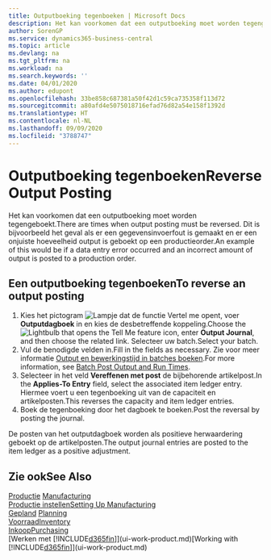 ```yaml
---
title: Outputboeking tegenboeken | Microsoft Docs
description: Het kan voorkomen dat een outputboeking moet worden tegengeboekt. Dit is bijvoorbeeld het geval als er een gegevensinvoerfout is gemaakt en er een onjuiste hoeveelheid output is geboekt op een productieorder.
author: SorenGP
ms.service: dynamics365-business-central
ms.topic: article
ms.devlang: na
ms.tgt_pltfrm: na
ms.workload: na
ms.search.keywords: ''
ms.date: 04/01/2020
ms.author: edupont
ms.openlocfilehash: 33be858c687381a50f42d1c59ca735358f113d72
ms.sourcegitcommit: a80afd4e5075018716efad76d82a54e158f1392d
ms.translationtype: HT
ms.contentlocale: nl-NL
ms.lasthandoff: 09/09/2020
ms.locfileid: "3788747"
---
```

# <a name="reverse-output-posting"></a><span data-ttu-id="925e6-104">Outputboeking tegenboeken</span><span class="sxs-lookup"><span data-stu-id="925e6-104">Reverse Output Posting</span></span>
<span data-ttu-id="925e6-105">Het kan voorkomen dat een outputboeking moet worden tegengeboekt.</span><span class="sxs-lookup"><span data-stu-id="925e6-105">There are times when output posting must be reversed.</span></span> <span data-ttu-id="925e6-106">Dit is bijvoorbeeld het geval als er een gegevensinvoerfout is gemaakt en er een onjuiste hoeveelheid output is geboekt op een productieorder.</span><span class="sxs-lookup"><span data-stu-id="925e6-106">An example of this would be if a data entry error occurred and an incorrect amount of output is posted to a production order.</span></span>  

## <a name="to-reverse-an-output-posting"></a><span data-ttu-id="925e6-107">Een outputboeking tegenboeken</span><span class="sxs-lookup"><span data-stu-id="925e6-107">To reverse an output posting</span></span>  
1.  <span data-ttu-id="925e6-108">Kies het pictogram ![Lampje dat de functie Vertel me opent](media/ui-search/search_small.png "Vertel me wat u wilt doen"), voer **Outputdagboek** in en kies de desbetreffende koppeling.</span><span class="sxs-lookup"><span data-stu-id="925e6-108">Choose the ![Lightbulb that opens the Tell Me feature](media/ui-search/search_small.png "Tell me what you want to do") icon, enter **Output Journal**, and then choose the related link.</span></span> <span data-ttu-id="925e6-109">Selecteer uw batch.</span><span class="sxs-lookup"><span data-stu-id="925e6-109">Select your batch.</span></span>  
2. <span data-ttu-id="925e6-110">Vul de benodigde velden in.</span><span class="sxs-lookup"><span data-stu-id="925e6-110">Fill in the fields as necessary.</span></span> <span data-ttu-id="925e6-111">Zie voor meer informatie [Output en bewerkingstijd in batches boeken](production-how-to-post-output-quantity.md).</span><span class="sxs-lookup"><span data-stu-id="925e6-111">For more information, see [Batch Post Output and Run Times](production-how-to-post-output-quantity.md).</span></span>
3.  <span data-ttu-id="925e6-112">Selecteer in het veld **Vereffenen met post** de bijbehorende artikelpost.</span><span class="sxs-lookup"><span data-stu-id="925e6-112">In the **Applies-To Entry** field, select the associated item ledger entry.</span></span> <span data-ttu-id="925e6-113">Hiermee voert u een tegenboeking uit van de capaciteit en artikelposten.</span><span class="sxs-lookup"><span data-stu-id="925e6-113">This reverses the capacity and item ledger entries.</span></span>  
4. <span data-ttu-id="925e6-114">Boek de tegenboeking door het dagboek te boeken.</span><span class="sxs-lookup"><span data-stu-id="925e6-114">Post the reversal by posting the journal.</span></span>  

<span data-ttu-id="925e6-115">De posten van het outputdagboek worden als positieve herwaardering geboekt op de artikelposten.</span><span class="sxs-lookup"><span data-stu-id="925e6-115">The output journal entries are posted to the item ledger as a positive adjustment.</span></span>  

## <a name="see-also"></a><span data-ttu-id="925e6-116">Zie ook</span><span class="sxs-lookup"><span data-stu-id="925e6-116">See Also</span></span>  
 <span data-ttu-id="925e6-117">[Productie](production-manage-manufacturing.md)  </span><span class="sxs-lookup"><span data-stu-id="925e6-117">[Manufacturing](production-manage-manufacturing.md)  </span></span>  
 [<span data-ttu-id="925e6-118">Productie instellen</span><span class="sxs-lookup"><span data-stu-id="925e6-118">Setting Up Manufacturing</span></span>](production-configure-production-processes.md)  
 <span data-ttu-id="925e6-119">[Gepland](production-planning.md)    </span><span class="sxs-lookup"><span data-stu-id="925e6-119">[Planning](production-planning.md)    </span></span>  
 [<span data-ttu-id="925e6-120">Voorraad</span><span class="sxs-lookup"><span data-stu-id="925e6-120">Inventory</span></span>](inventory-manage-inventory.md)  
 [<span data-ttu-id="925e6-121">Inkoop</span><span class="sxs-lookup"><span data-stu-id="925e6-121">Purchasing</span></span>](purchasing-manage-purchasing.md)  
 <span data-ttu-id="925e6-122">[Werken met [!INCLUDE[d365fin](includes/d365fin_md.md)]](ui-work-product.md)</span><span class="sxs-lookup"><span data-stu-id="925e6-122">[Working with [!INCLUDE[d365fin](includes/d365fin_md.md)]](ui-work-product.md)</span></span>  
